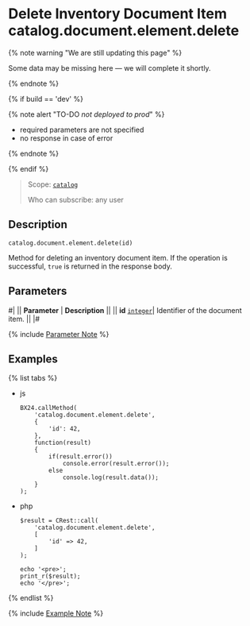 # Delete Inventory Document Item catalog.document.element.delete

{% note warning "We are still updating this page" %}

Some data may be missing here — we will complete it shortly.

{% endnote %}

{% if build == 'dev' %}

{% note alert "TO-DO _not deployed to prod_" %}

- required parameters are not specified
- no response in case of error
  
{% endnote %}

{% endif %}

> Scope: [`catalog`](../../../scopes/permissions.md)
>
> Who can subscribe: any user

## Description

```http
catalog.document.element.delete(id)
```

Method for deleting an inventory document item. If the operation is successful, `true` is returned in the response body.

## Parameters

#|
|| **Parameter** | **Description** ||
|| **id** 
[`integer`](../../../data-types.md)| Identifier of the document item. ||
|#

{% include [Parameter Note](../../../../_includes/required.md) %}

## Examples

{% list tabs %}

- js
  
    ```
    BX24.callMethod(
        'catalog.document.element.delete',
        {
            'id': 42,
        },
        function(result)
        {
            if(result.error())
                console.error(result.error());
            else
                console.log(result.data());
        }
    );
    ```

- php
  
    ```
    $result = CRest::call(
        'catalog.document.element.delete',
        [
            'id' => 42,
        ]
    );

    echo '<pre>';
    print_r($result);
    echo '</pre>';
    ```

{% endlist %}

{% include [Example Note](../../../../_includes/examples.md) %}